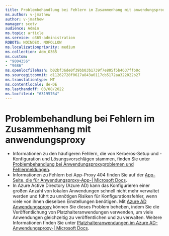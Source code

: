 ```yaml
---
title: Problembehandlung bei Fehlern im Zusammenhang mit anwendungsproxy
ms.author: v-jmathew
author: v-jmathew
manager: scotv
audience: Admin
ms.topic: article
ms.service: o365-administration
ROBOTS: NOINDEX, NOFOLLOW
ms.localizationpriority: medium
ms.collection: Adm_O365
ms.custom:
- "9004356"
- "9686"
ms.openlocfilehash: b02bf36de0f39bb03b1739f7e805f5b4637ffb0c
ms.sourcegitcommit: d11262728f0617a843a0117cb5172aa322022b27
ms.translationtype: MT
ms.contentlocale: de-DE
ms.lasthandoff: 03/08/2022
ms.locfileid: "63195764"
---
```

# <a name="troubleshoot-errors-related-to-application-proxy"></a>Problembehandlung bei Fehlern im Zusammenhang mit anwendungsproxy

- Informationen zu den häufigeren Fehlern, die von Kerberos-Setup und -Konfiguration und Lösungsvorschlägen stammen, finden Sie unter [Problembehandlung bei Anwendungsproxyproblemen und Fehlermeldungen](https://docs.microsoft.com/azure/active-directory/manage-apps/application-proxy-troubleshoot#kerberos-errors).
- Informationen zu Fehlern bei App-Proxy 404 finden Sie auf der [App-Seite, die für Anwendungsproxy-App-| Microsoft Docs](https://docs.microsoft.com/azure/active-directory/manage-apps/application-proxy-page-appearance-broken-problem).
- In Azure Active Directory (Azure AD) kann das Konfigurieren einer großen Anzahl von lokalen Anwendungen schnell nicht mehr verwaltet werden und führt zu unnötigen Risiken für Konfigurationsfehler, wenn viele von ihnen dieselben Einstellungen benötigen. Mit [Azure AD Anwendungsproxy](https://docs.microsoft.com/azure/active-directory/manage-apps/application-proxy) können Sie dieses Problem beheben, indem Sie die Veröffentlichung von Platzhalteranwendungen verwenden, um viele Anwendungen gleichzeitig zu veröffentlichen und zu verwalten. Weitere Informationen finden Sie unter [Platzhalteranwendungen im Azure AD-Anwendungsproxy-| Microsoft Docs](https://docs.microsoft.com/azure/active-directory/manage-apps/application-proxy-wildcard).
